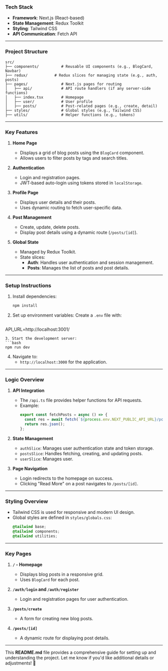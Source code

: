 ### **Tech Stack**
- **Framework**: Next.js (React-based)
- **State Management**: Redux Toolkit
- **Styling**: Tailwind CSS
- **API Communication**: Fetch API

---

### **Project Structure**
```
src/
├── components/          # Reusable UI components (e.g., BlogCard, Navbar)
├── redux/            # Redux slices for managing state (e.g., auth, posts)
├── pages/               # Next.js pages for routing
│   ├── api/             # API route handlers (if any server-side functions)
│   ├── index.tsx        # Homepage
│   ├── user/            # User profile
│   ├── posts/           # Post-related pages (e.g., create, detail)
├── styles/              # Global styles (e.g., Tailwind CSS)
├── utils/               # Helper functions (e.g., tokens)
```

---

### **Key Features**
1. **Home Page**
   - Displays a grid of blog posts using the `BlogCard` component.
   - Allows users to filter posts by tags and search titles.

2. **Authentication**
   - Login and registration pages.
   - JWT-based auto-login using tokens stored in `localStorage`.

3. **Profile Page**
   - Displays user details and their posts.
   - Uses dynamic routing to fetch user-specific data.

4. **Post Management**
   - Create, update, delete posts.
   - Display post details using a dynamic route (`/posts/[id]`).

5. **Global State**
   - Managed by Redux Toolkit.
   - State slices:
     - **Auth**: Handles user authentication and session management.
     - **Posts**: Manages the list of posts and post details.

---

### **Setup Instructions**
1. Install dependencies:
   ```bash
   npm install
   ```
2. Set up environment variables:
   Create a `.env` file with:
   ```
  API_URL=http://localhost:3001/
   ```
3. Start the development server:
   ```bash
   npm run dev
   ```
4. Navigate to:
   - `http://localhost:3000` for the application.

---

### **Logic Overview**
1. **API Integration**
   - The `/api.ts` file provides helper functions for API requests.
   - Example:
     ```typescript
     export const fetchPosts = async () => {
       const res = await fetch(`${process.env.NEXT_PUBLIC_API_URL}/posts`);
       return res.json();
     };
     ```

2. **State Management**
   - `authSlice`: Manages user authentication state and token storage.
   - `postsSlice`: Handles fetching, creating, and updating posts.
   - `userSlice`: Manages user.

3. **Page Navigation**
   - Login redirects to the homepage on success.
   - Clicking "Read More" on a post navigates to `/posts/[id]`.

---

### **Styling Overview**
- Tailwind CSS is used for responsive and modern UI design.
- Global styles are defined in `styles/globals.css`:
   ```css
   @tailwind base;
   @tailwind components;
   @tailwind utilities;
   ```

---

### **Key Pages**
1. **`/` - Homepage**
   - Displays blog posts in a responsive grid.
   - Uses `BlogCard` for each post.

2. **`/auth/login` and `/auth/register`**
   - Login and registration pages for user authentication.

3. **`/posts/create`**
   - A form for creating new blog posts.

4. **`/posts/[id]`**
   - A dynamic route for displaying post details.

---

This **README.md** file provides a comprehensive guide for setting up and understanding the project. Let me know if you'd like additional details or adjustments! 🚀

